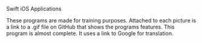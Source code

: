 Swift iOS Applications

These programs are made for training purposes.
Attached to each picture is a link to a .gif file on GitHub that shows the programs features.
This program is almost complete. It uses a link to Google for translation.
